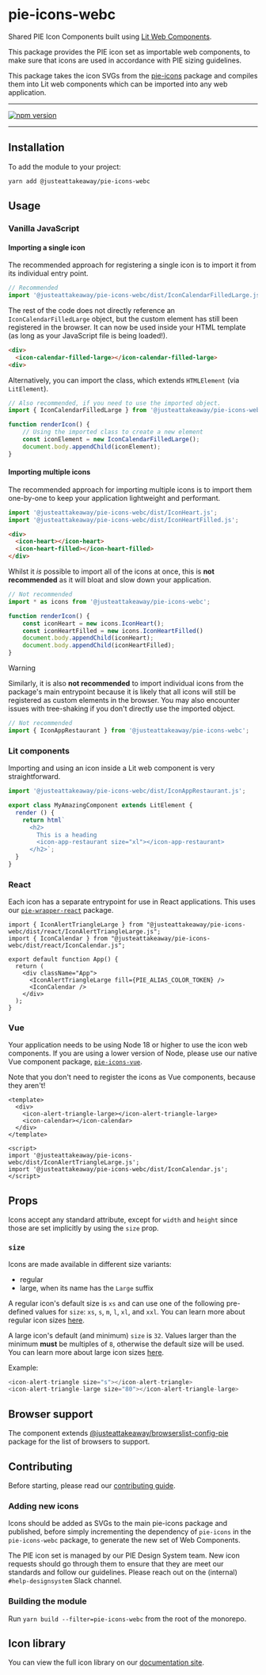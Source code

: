 
# pie-icons-webc

Shared PIE Icon Components built using [Lit Web Components](https://lit.dev/docs/).

This package provides the PIE icon set as importable web components, to make sure that icons are used in accordance with PIE sizing guidelines.

This package takes the icon SVGs from the [pie-icons](https://www.npmjs.com/package/@justeattakeaway/pie-icons) package and compiles them into Lit web components which can be imported into any web application.

---

[![npm version](https://img.shields.io/npm/v/@justeattakeaway/pie-icons-webc.svg)](https://img.shields.io/npm/v/@justeattakeaway/pie-icons-webc.svg)

---

## Installation

To add the module to your project:

```bash
yarn add @justeattakeaway/pie-icons-webc
```


## Usage

### Vanilla JavaScript

#### Importing a single icon

The recommended approach for registering a single icon is to import it from its individual entry point.

```js
// Recommended
import '@justeattakeaway/pie-icons-webc/dist/IconCalendarFilledLarge.js';
```

The rest of the code does not directly reference an `IconCalendarFilledLarge` object, but the custom element has still been registered in the browser.
It can now be used inside your HTML template (as long as your JavaScript file is being loaded!).

```html
<div>
  <icon-calendar-filled-large></icon-calendar-filled-large>
<div>
```

Alternatively, you can import the class, which extends `HTMLElement` (via `LitElement`).

```js
// Also recommended, if you need to use the imported object.
import { IconCalendarFilledLarge } from '@justeattakeaway/pie-icons-webc/dist/IconCalendarFilledLarge.js';

function renderIcon() {
    // Using the imported class to create a new element
    const iconElement = new IconCalendarFilledLarge();
    document.body.appendChild(iconElement);
}
```

#### Importing multiple icons

The recommended approach for importing multiple icons is to import them one-by-one to keep your application lightweight and performant.

```js
import '@justeattakeaway/pie-icons-webc/dist/IconHeart.js';
import '@justeattakeaway/pie-icons-webc/dist/IconHeartFilled.js';
```

```html
<div>
  <icon-heart></icon-heart>
  <icon-heart-filled></icon-heart-filled>
</div>
```

Whilst it *is* possible to import all of the icons at once, this is **not recommended** as it will bloat and slow down your application.

```js
// Not recommended
import * as icons from '@justeattakeaway/pie-icons-webc';

function renderIcon() {
    const iconHeart = new icons.IconHeart();
    const iconHeartFilled = new icons.IconHeartFilled()
    document.body.appendChild(iconHeart);
    document.body.appendChild(iconHeartFilled);
}
```

> [!WARNING]
> Similarly, it is also **not recommended** to import individual icons from the package's main entrypoint
> because it is likely that all icons will still be registered as custom elements in the browser.
> You may also encounter issues with tree-shaking if you don't directly use the imported object.

```js
// Not recommended
import { IconAppRestaurant } from '@justeattakeaway/pie-icons-webc';
```

### Lit components

Importing and using an icon inside a Lit web component is very straightforward.

```js
import '@justeattakeaway/pie-icons-webc/dist/IconAppRestaurant.js';

export class MyAmazingComponent extends LitElement {
  render () {
    return html`
      <h2>
        This is a heading
        <icon-app-restaurant size="xl"></icon-app-restaurant>
      </h2>`;
  }
}
```

### React

Each icon has a separate entrypoint for use in React applications. This uses our [`pie-wrapper-react`](https://github.com/justeattakeaway/pie/blob/main/packages/tools/pie-wrapper-react) package.

```tsx
import { IconAlertTriangleLarge } from "@justeattakeaway/pie-icons-webc/dist/react/IconAlertTriangleLarge.js";
import { IconCalendar } from "@justeattakeaway/pie-icons-webc/dist/react/IconCalendar.js";

export default function App() {
  return (
    <div className="App">
      <IconAlertTriangleLarge fill={PIE_ALIAS_COLOR_TOKEN} />
      <IconCalendar />
    </div>
  );
}
```

### Vue

Your application needs to be using Node 18 or higher to use the icon web components. If you are using a lower version of Node, please use our native Vue component package, [`pie-icons-vue`](https://www.npmjs.com/package/@justeattakeaway/pie-icons-vue).

Note that you don't need to register the icons as Vue components, because they aren't!

```vue
<template>
  <div>
    <icon-alert-triangle-large></icon-alert-triangle-large>
    <icon-calendar></icon-calendar>
  </div>
</template>

<script>
import '@justeattakeaway/pie-icons-webc/dist/IconAlertTriangleLarge.js';
import '@justeattakeaway/pie-icons-webc/dist/IconCalendar.js';
</script>
```


## Props

Icons accept any standard attribute, except for `width` and `height` since those are set implicitly by using the `size` prop.


### `size`

Icons are made available in different size variants:
- regular
- large, when its name has the `Large` suffix

A regular icon's default size is `xs` and can use one of the following pre-defined values for `size`: `xs`, `s`, `m`, `l`, `xl`, and `xxl`. You can learn more about regular icon sizes [here](https://www.pie.design/foundations/iconography/overview/#:~:text=Sizes%20for%20the%20Small%20icon%20set).

A large icon's default (and minimum) `size` is `32`. Values larger than the minimum **must** be multiples of `8`, otherwise the default size will be used. You can learn more about large icon sizes [here](https://www.pie.design/foundations/iconography/overview/#:~:text=Sizes%20for%20the%20Large%20icon%20set).

Example:

```js
<icon-alert-triangle size="s"></icon-alert-triangle>
<icon-alert-triangle-large size="80"></icon-alert-triangle-large>
```


## Browser support

The component extends [@justeattakeaway/browserslist-config-pie](https://github.com/justeattakeaway/pie/tree/main/packages/tools/browserslist-config-pie) package for the list of browsers to support.


## Contributing

Before starting, please read our [contributing guide](https://pie.design/engineers/contributing/).

### Adding new icons

Icons should be added as SVGs to the main pie-icons package and published, before simply incrementing the dependency of `pie-icons` in the `pie-icons-webc` package, to generate the new set of Web Components.

The PIE icon set is managed by our PIE Design System team. New icon requests should go through them to ensure that they are meet our standards and follow our guidelines. Please reach out on the (internal) `#help-designsystem` Slack channel.

### Building the module

Run `yarn build --filter=pie-icons-webc` from the root of the monorepo.

## Icon library

You can view the full icon library on our [documentation site](https://pie.design/foundations/iconography/library/).
